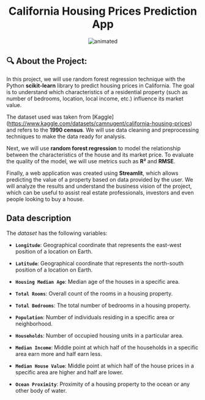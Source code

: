 **<h1 align='center'>California Housing Prices Prediction App </h1>**

<p align="center">
<img src="" alt="animated" />
</p>

## 🔍 About the Project:
In this project, we will use random forest regression technique with the Python **scikit-learn** library to predict housing prices in California. The goal is to understand which characteristics of a residential property (such as number of bedrooms, location, local income, etc.) influence its market value.

The dataset used was taken from [Kaggle] (https://www.kaggle.com/datasets/camnugent/california-housing-prices) and refers to the **1990 census**. We will use data cleaning and preprocessing techniques to make the data ready for analysis.

Next, we will use **random forest regression** to model the relationship between the characteristics of the house and its market price. To evaluate the quality of the model, we will use metrics such as **R²** and **RMSE**.

Finally, a web application was created using **Streamlit**, which allows predicting the value of a property based on data provided by the user. We will analyze the results and understand the business vision of the project, which can be useful to assist real estate professionals, investors and even people looking to buy a house.

## Data description

The *dataset* has the following variables:

- **`Longitude`**: Geographical coordinate that represents the east-west position of a location on Earth.

- **` Latitude `**: Geographical coordinate that represents the north-south position of a location on Earth.

- **` Housing Median Age `**: Median age of the houses in a specific area.

- **` Total Rooms `**: Overall count of the rooms in a housing property.

- **` Total Bedrooms `**: The total number of bedrooms in a housing property.

- **` Population `**: Number of individuals residing in a specific area or neighborhood.
- **` Households `**: Number of occupied housing units in a particular area.
- **` Median Income `**: Middle point at which half of the households in a specific area earn more and half earn less.

- **` Median House Value `**: Middle point at which half of the house prices in a specific area are higher and half are lower.

- **` Ocean Proximity `**: Proximity of a housing property to the ocean or any other body of water.
